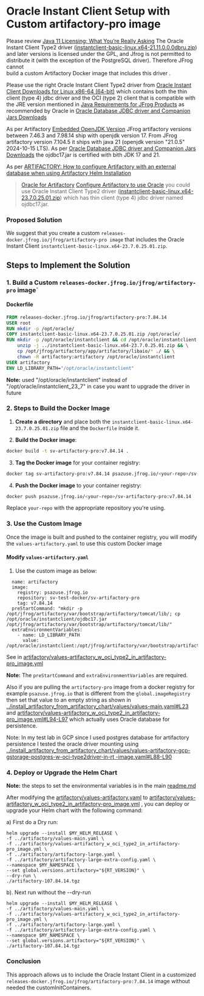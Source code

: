 # Oracle Instant Client Setup with Custom artifactory-pro image

Please review [Java 11 Licensing: What You’re Really Asking](https://jfrog.com/blog/java-11-licensing-what-youre-really-asking/)
The Oracle Instant Client Type2 driver ([instantclient-basic-linux.x64-21.11.0.0.0dbru.zip](https://download.oracle.com/otn_software/linux/instantclient/2111000/instantclient-basic-linux.x64-21.11.0.0.0dbru.zip)) and later versions is licensed under the 
GPL, and Jfrog is  not permitted to distribute it (with the exception of the PostgreSQL driver). Therefore JFrog cannot  
build a custom Artifactory Docker image that includes this driver .

Please use the right Oracle Instant Client Type2 driver from
[Oracle Instant Client Downloads for Linux x86-64 (64-bit)](https://www.oracle.com/database/technologies/instant-client/linux-x86-64-downloads.html)
which  contains both the  thin client (type 4) jdbc driver and the OCI (type 2) client that is 
compatible with the JRE version mentioned in 
[Java Requirements for JFrog Products](https://jfrog.com/help/r/jfrog-installation-setup-documentation/java-requirements-for-jfrog-products)
as recommended by Oracle in [Oracle Database JDBC driver and Companion Jars Downloads](https://www.oracle.com/database/technologies/appdev/jdbc-downloads.html)



As per Artifactory [Embedded OpenJDK Version](https://jfrog.com/help/r/jfrog-release-information/embedded-openjdk-version)
JFrog artifactory versions between 7.46.3 and 7.98.14 ship with openjdk version 17.
From JFrog artifactory version 7.104.5 it ships with  java 21 (openjdk version "21.0.5" 2024-10-15 LTS).
As per [Oracle Database JDBC driver and Companion Jars Downloads](https://www.oracle.com/database/technologies/appdev/jdbc-downloads.html)
the ojdbc17.jar is certified with bith JDK 17 and 21.

As per [ARTIFACTORY: How to configure Artifactory with an external database when using Artifactory Helm Installation](https://jfrog.com/help/r/artifactory-how-to-configure-artifactory-with-an-external-database-when-using-artifactory-helm-installation) 
> [Oracle for Artifactory](https://jfrog.com/help/r/jfrog-installation-setup-documentation/oracle-for-artifactory) 
> [Configure Artifactory to use Oracle](https://jfrog.com/help/r/jfrog-installation-setup-documentation/configure-artifactory-to-use-oracle) 
you could use Oracle Instant Client Type2 driver ([instantclient-basic-linux.x64-23.7.0.25.01.zip](https://download.oracle.com/otn_software/linux/instantclient/2370000/instantclient-basic-linux.x64-23.7.0.25.01.zip))
which has thin client (type 4) jdbc driver named ojdbc17.jar.


### Proposed Solution

We suggest that you create a custom  `releases-docker.jfrog.io/jfrog/artifactory-pro image`  that includes the Oracle 
Instant Client `instantclient-basic-linux.x64-23.7.0.25.01.zip`. 

## Steps to Implement the Solution

### 1. Build a Custom `releases-docker.jfrog.io/jfrog/artifactory-pro` image`


#### Dockerfile

```Dockerfile
FROM releases-docker.jfrog.io/jfrog/artifactory-pro:7.84.14
USER root
RUN mkdir -p /opt/oracle/
COPY instantclient-basic-linux.x64-23.7.0.25.01.zip /opt/oracle/
RUN mkdir -p /opt/oracle/instantclient && cd /opt/oracle/instantclient && \
    unzip -j ../instantclient-basic-linux.x64-23.7.0.25.01.zip && \
    cp /opt/jfrog/artifactory/app/artifactory/libaio/* ./ && \
    chown -R artifactory:artifactory /opt/oracle/instantclient
USER artifactory
ENV LD_LIBRARY_PATH="/opt/oracle/instantclient"
```
**Note:** used "/opt/oracle/instantclient" instead of "/opt/oracle/instantclient_23_7" in case you want to upgrade 
the driver in future

### 2. Steps to Build the Docker Image

1. **Create a directory** and place both the `instantclient-basic-linux.x64-23.7.0.25.01.zip` file and the `Dockerfile` inside it.

2. **Build the Docker image**:

```bash
docker build -t sv-artifactory-pro:v7.84.14 .
```

3. **Tag the Docker image** for your container registry:

```bash
docker tag sv-artifactory-pro:v7.84.14 psazuse.jfrog.io/<your-repo>/sv-artifactory-pro:v7.84.14
```

4. **Push the Docker image** to your container registry:

```bash
docker push psazuse.jfrog.io/<your-repo>/sv-artifactory-pro:v7.84.14
```

Replace `your-repo` with the appropriate repository you're using.

### 3. Use the Custom Image 

Once the image is built and pushed to the container registry, you will modify the `values-artifactory.yaml` to use this custom Docker image 

#### Modify `values-artifactory.yaml`

1. Use the custom image  as below:
```artifactory:
  name: artifactory
  image:
    registry: psazuse.jfrog.io
    repository: sv-test-docker/sv-artifactory-pro
    tag: v7.84.14
  preStartCommand: "mkdir -p /opt/jfrog/artifactory/var/bootstrap/artifactory/tomcat/lib/; cp /opt/oracle/instantclient/ojdbc17.jar /opt/jfrog/artifactory/var/bootstrap/artifactory/tomcat/lib/"
  extraEnvironmentVariables:
    - name: LD_LIBRARY_PATH
      value: /opt/oracle/instantclient:/opt/jfrog/artifactory/var/bootstrap/artifactory/tomcat/lib
```
See  in [artifactory/values-artifactory_w_oci_type2_in_artifactory-pro_image.yml](artifactory/values-artifactory_w_oci_type2_in_artifactory-pro_image.yml)

**Note:** The `preStartCommand` and `extraEnvironmentVariables` are required.

Also if you are pulling the `artifactory-pro` image from a  docker registry for example `psazuse.jfrog.io` that is different from the 
`global.imageRegistry` then set that value to an empty string as shown  in [../install_artifactory_from_artifactory_chart/values/values-main.yaml#L23](../install_artifactory_from_artifactory_chart/values/values-main.yaml#L23) and [artifactory/values-artifactory_w_oci_type2_in_artifactory-pro_image.yml#L94-L97](artifactory/values-artifactory_w_oci_type2_in_artifactory-pro_image.yml#L94-L97) which actually uses Oracle database for persistence.

Note: In my test lab in GCP since I used postgres database for artifactory persistence I tested the oracle driver mounting  using [../install_artifactory_from_artifactory_chart/values/values-artifactory-gcp-gstorage-postgres-w-oci-type2driver-in-rt
-image.yaml#L88-L90](../install_artifactory_from_artifactory_chart/values/values-artifactory-gcp-gstorage-postgres-w-oci-type2driver-in-rt-image.yaml#L88-L90)



### 4. Deploy or Upgrade the Helm Chart
**Note:** the steps to set the environmental variables is in the main [readme.md](readme.md)

After modifying the [artifactory/values-artifactory.yaml](artifactory/values-artifactory.yaml) to [artifactory/values-artifactory_w_oci_type2_in_artifactory-pro_image.yml](artifactory/values-artifactory_w_oci_type2_in_artifactory-pro_image.yml) , you can deploy or upgrade your Helm chart with the following command:

a) First do a Dry run:
```
helm upgrade --install $MY_HELM_RELEASE \
-f ../artifactory/values-main.yaml \
-f ../artifactory/values-artifactory_w_oci_type2_in_artifactory-pro_image.yml \
-f ../artifactory/artifactory-large.yaml \
-f ../artifactory/artifactory-large-extra-config.yaml \
--namespace $MY_NAMESPACE \
--set global.versions.artifactory="${RT_VERSION}" \
--dry-run \
./artifactory-107.84.14.tgz
```
b). Next run without the --dry-run
```
helm upgrade --install $MY_HELM_RELEASE \
-f ../artifactory/values-main.yaml \
-f ../artifactory/values-artifactory_w_oci_type2_in_artifactory-pro_image.yml \
-f ../artifactory/artifactory-large.yaml \
-f ../artifactory/artifactory-large-extra-config.yaml \
--namespace $MY_NAMESPACE \
--set global.versions.artifactory="${RT_VERSION}" \
./artifactory-107.84.14.tgz
```

### Conclusion

This approach allows us to include the Oracle Instant Client in  a customized `releases-docker.jfrog.io/jfrog/artifactory-pro:7.84.14` image without needed the customInitContainers.

